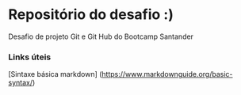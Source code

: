 # Repositório do desafio :)
Desafio de projeto Git e Git Hub do Bootcamp Santander

### Links úteis
[Sintaxe básica markdown] (https://www.markdownguide.org/basic-syntax/)

